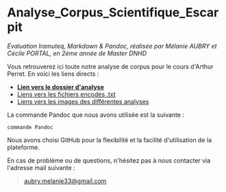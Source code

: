# Analyse_Corpus_Scientifique_Escarpit

*Évaluation Iramuteq, Markdown &amp; Pandoc, réalisée par Mélanie AUBRY et Cécile PORTAL, en 2ème année de Master DNHD*

Vous retrouverez ici toute notre analyse de corpus pour le cours d'Arthur Perret. En voici les liens directs :

* [__Lien vers le dossier d'analyse__](https://github.com/belzepaf/Analyse_Corpus_Scientifique_Escarpit/blob/master/analyse.md)
* [Liens vers les fichiers encodés .txt](https://github.com/belzepaf/Analyse_Corpus_Scientifique_Escarpit/tree/master/textes)
* [Liens vers les images des différentes analyses](https://github.com/belzepaf/Analyse_Corpus_Scientifique_Escarpit/tree/master/images)

La commande Pandoc que nous avons utilisée est la suivante :

~~~~
commande Pandoc
~~~~

Nous avons choisi GitHub pour la flexibilité et la facilité d'utilisation de la plateforme.

En cas de problème ou de questions, n'hésitez pas à nous contacter via l'adresse mail suivante : 
> aubry.melanie33@gmail.com

